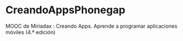 # CreandoAppsPhonegap
MOOC de Miríadax : Creando Apps. Aprende a programar aplicaciones móviles (4.ª edición) 
